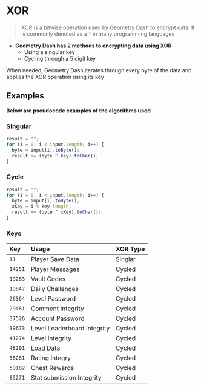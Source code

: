 # XOR

> XOR is a bitwise operation used by Geometry Dash to encrypt data. It is commonly denoted as a `^` in many programming languages

- <b>Geometry Dash has 2 methods to encrypting data using XOR</b>
  - Using a singular key
  - Cycling through a 5 digit key

When needed, Geometry Dash iterates through every byte of the data and applies the XOR operation using its key

## Examples

<b>Below are pseudocode examples of the algorithms used</b>

<!-- tabs:start -->

### **Singular**

```js
result = "";
for (i = 0; i < input.length; i++) {
  byte = input[i].toByte();
  result += (byte ^ key).toChar();
}
```

### **Cycle**

```js
result = "";
for (i = 0; i < input.length; i++) {
  byte = input[i].toByte();
  xKey = i % key.length;
  result += (byte ^ xKey).toChar();
}
```

<!-- tabs:end -->

### Keys

| Key     | Usage                       | XOR Type |
| :------ | :-------------------------- | :------- |
| `11`    | Player Save Data            | Singlar  |
| `14251` | Player Messages             | Cycled   |
| `19283` | Vault Codes                 | Cycled   |
| `19847` | Daily Challenges            | Cycled   |
| `26364` | Level Password              | Cycled   |
| `29481` | Comment Integrity           | Cycled   |
| `37526` | Account Password            | Cycled   |
| `39673` | Level Leaderboard Integrity | Cycled   |
| `41274` | Level Integrity             | Cycled   |
| `48291` | Load Data                   | Cycled   |
| `58281` | Rating Integry              | Cycled   |
| `59182` | Chest Rewards               | Cycled   |
| `85271` | Stat submission Integrity   | Cycled   |

